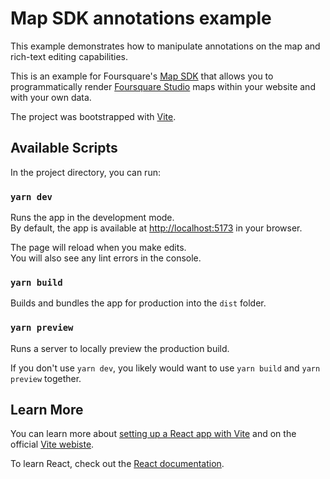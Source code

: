 # Map SDK annotations example

This example demonstrates how to manipulate annotations on the map and rich-text editing capabilities.

This is an example for Foursquare's [Map SDK](https://location.foursquare.com/developer/docs/studio-map-sdk-introduction) that allows you to programmatically render [Foursquare Studio](https://studio.foursquare.com/) maps within your website and with your own data.

The project was bootstrapped with [Vite](https://vitejs.dev/guide/).

## Available Scripts

In the project directory, you can run:

### `yarn dev`

Runs the app in the development mode.\
By default, the app is available at [http://localhost:5173](http://localhost:5173/) in your browser.

The page will reload when you make edits.\
You will also see any lint errors in the console.

### `yarn build`

Builds and bundles the app for production into the `dist` folder.

### `yarn preview`

Runs a server to locally preview the production build.

If you don't use `yarn dev`, you likely would want to use `yarn build` and `yarn preview` together.

## Learn More

You can learn more about [setting up a React app with Vite](https://react.dev/learn/add-react-to-an-existing-project) and on the official [Vite webiste](https://vitejs.dev/guide/).

To learn React, check out the [React documentation](https://react.dev/).
